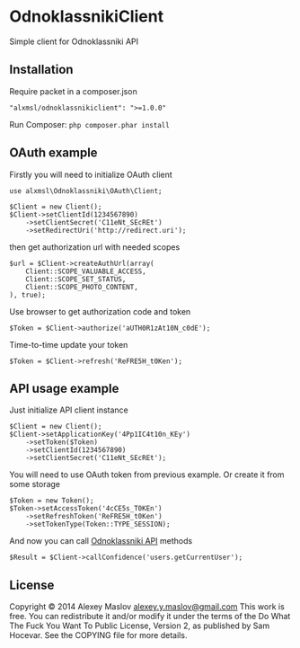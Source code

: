 OdnoklassnikiClient
===================

Simple client for Odnoklassniki API

Installation
-------

Require packet in a composer.json

    "alxmsl/odnoklassnikiclient": ">=1.0.0"

Run Composer: `php composer.phar install`

OAuth example
-------

Firstly you will need to initialize OAuth client

    use alxmsl\Odnoklassniki\OAuth\Client;

    $Client = new Client();
    $Client->setClientId(1234567890)
        ->setClientSecret('C11eNt_SEcREt')
        ->setRedirectUri('http://redirect.uri');

then get authorization url with needed scopes

    $url = $Client->createAuthUrl(array(
        Client::SCOPE_VALUABLE_ACCESS,
        Client::SCOPE_SET_STATUS,
        Client::SCOPE_PHOTO_CONTENT,
    ), true);

Use browser to get authorization code and token

    $Token = $Client->authorize('aUTH0R1zAt10N_c0dE');

Time-to-time update your token

    $Token = $Client->refresh('ReFRE5H_t0Ken');

API usage example
-------

Just initialize API client instance

    $Client = new Client();
    $Client->setApplicationKey('4Pp1IC4t10n_KEy')
        ->setToken($Token)
        ->setClientId(1234567890)
        ->setClientSecret('C11eNt_SEcREt');

You will need to use OAuth token from previous example. Or create it from some storage

    $Token = new Token();
    $Token->setAccessToken('4cCE5s_T0KEn')
        ->setRefreshToken('ReFRE5H_t0Ken')
        ->setTokenType(Token::TYPE_SESSION);

And now you can call [Odnoklassniki API](http://apiok.ru/wiki/display/api/Odnoklassniki+REST+API) methods

    $Result = $Client->callConfidence('users.getCurrentUser');

License
-------
Copyright © 2014 Alexey Maslov <alexey.y.maslov@gmail.com>
This work is free. You can redistribute it and/or modify it under the
terms of the Do What The Fuck You Want To Public License, Version 2,
as published by Sam Hocevar. See the COPYING file for more details.

